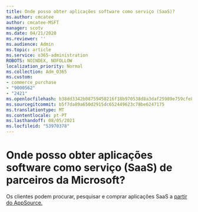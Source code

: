 ```yaml
---
title: Onde posso obter aplicações software como serviço (SaaS)?
ms.author: cmcatee
author: cmcatee-MSFT
manager: scotv
ms.date: 04/21/2020
ms.reviewer: ''
ms.audience: Admin
ms.topic: article
ms.service: o365-administration
ROBOTS: NOINDEX, NOFOLLOW
localization_priority: Normal
ms.collection: Adm_O365
ms.custom:
- commerce_purchase
- "9000562"
- "2421"
ms.openlocfilehash: b38dd3342b08759450216f18b970538d8a3daf25989e759cfe8ac91b4b8154af
ms.sourcegitcommit: b5f7da89a650d2915dc652449623c78be6247175
ms.translationtype: MT
ms.contentlocale: pt-PT
ms.lasthandoff: 08/05/2021
ms.locfileid: "53970378"
---
```

# <a name="where-do-i-get-software-as-a-service-saas-apps-from-microsoft-partners"></a>Onde posso obter aplicações software como serviço (SaaS) de parceiros da Microsoft?

Os clientes podem procurar, pesquisar e comprar aplicações SaaS a [partir do AppSource.](https://appsource.microsoft.com)